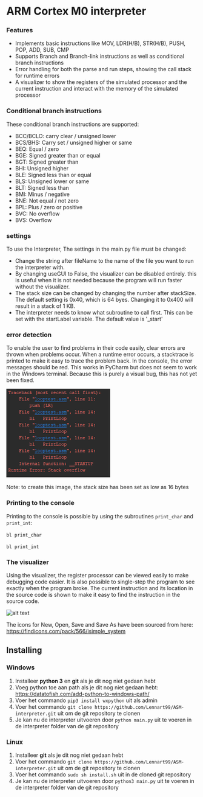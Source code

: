# ARM Cortex M0 interpreter

### Features

- Implements basic instructions like MOV, LDR(H/B), STR(H/B), PUSH, POP, ADD, SUB, CMP
- Supports Branch and Branch-link instructions as well as conditional branch instructions
- Error handling for both the parse and run steps, showing the call stack for runtime errors
- A visualizer to show the registers of the simulated processor and the current instruction and interact with the memory of the simulated processor


### Conditional branch instructions

These conditional branch instructions are supported:

- BCC/BCLO: carry clear / unsigned lower
- BCS/BHS: Carry set / unsigned higher or same
- BEQ: Equal / zero
- BGE: Signed greater than or equal
- BGT: Signed greater than
- BHI: Unsigned higher
- BLE: Signed less than or equal
- BLS: Unsigned lower or same
- BLT: Signed less than
- BMI: Minus / negative
- BNE: Not equal / not zero
- BPL: Plus / zero or positive
- BVC: No overflow
- BVS: Overflow

### settings

To use the Interpreter, The settings in the main.py file must be changed:

- Change the string after fileName to the name of the file you want to run the interpreter with.
- By changing useGUI to False, the visualizer can be disabled entirely. this is useful when it is not needed because the program will run faster without the visualizer.
- The stack size can be changed by changing the number after stackSize. The default setting is 0x40, which is 64 byes. Changing it to 0x400 will result in a stack of 1 KB.
- The interpreter needs to know what subroutine to call first. This can be set with the startLabel variable. The default value is '\_start'

### error detection

To enable the user to find problems in their code easily, clear errors are thrown when problems occur. When a runtime error occurs, a stacktrace is printed to make it easy to trace the problem back. In the console, the error messages should be red. This works in PyCharm but does not seem to work in the Windows terminal. Because this is purely a visual bug, this has not yet been fixed.

![alt text](pictures/stacktrace.png)

Note: to create this image, the stack size has been set as low as 16 bytes

### Printing to the console

Printing to the console is possible by using the subroutines ```print_char``` and ```print_int```:

```bl print_char```

```bl print_int```


### The visualizer

Using the visualizer, the register processor can be viewed easily to make debugging code easier. It is also possible to single-step the program to see exactly when the program broke. The current instruction and its location in the source code is shown to make it easy to find the instruction in the source code.

![alt text](pictures/visualizer.png)



The icons for New, Open, Save and Save As have been sourced from here: https://findicons.com/pack/566/isimple_system

## Installing

### Windows

1. Installeer **python 3** en **git** als je dit nog niet gedaan hebt
2. Voeg python toe aan path als je dit nog niet gedaan hebt: https://datatofish.com/add-python-to-windows-path/
3. Voer het commando ```pip3 install wxpython``` uit als admin
4. Voer het commando ```git clone https://github.com/Lennart99/ASM-interpreter.git``` uit om de git repository te clonen
5. Je kan nu de interpreter uitvoeren door ```python main.py``` uit te voeren in de interpreter folder van de git repository

### Linux

1. Installeer **git** als je dit nog niet gedaan hebt
2. Voer het commando ```git clone https://github.com/Lennart99/ASM-interpreter.git``` uit om de git repository te clonen
3. Voer het commando ```sudo sh install.sh``` uit in de cloned git repository
4. Je kan nu de interpreter uitvoeren door ```python3 main.py``` uit te voeren in de interpreter folder van de git repository
